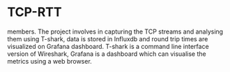 # TCP-RTT
members. The project involves in capturing the TCP streams and analysing them using T-shark, data is stored in Influxdb and round trip times are visualized on Grafana dashboard. T-shark is a command line interface version of Wireshark, Grafana is a dashboard which can visualise the metrics using a web browser.
